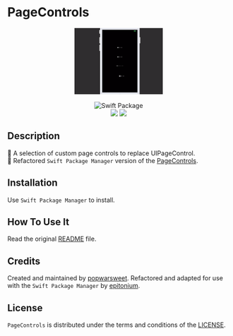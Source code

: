 # PageControls

<p align="center">
<img src="Images/coverImage1.gif" width="200"/>
</p>

<p align="center">
<img src="https://img.shields.io/badge/SPM-Swift%20Package-FA7343?logo=Swift&style=for-the-badge&logoColor=white" alt="Swift Package">
<br>
<img src="https://img.shields.io/github/v/tag/littleigloo/PageControls?color=4BC51D&label=Release">
<img src="https://img.shields.io/badge/platform-iOS%20-9BD600.svg?style=flat">
</p>

## Description

🔸 A selection of custom page controls to replace UIPageControl.
<br>🔸 Refactored `Swift Package Manager` version of the [PageControls](https://github.com/popwarsweet/PageControls).

## Installation

Use `Swift Package Manager` to install.

## How To Use It

Read the original [README](https://github.com/popwarsweet/PageControls/blob/78145dbb0127dec2d04ab74bbab5fde2a3d7a8a0/README.md) file.

## Credits

Created and maintained by [popwarsweet](https://github.com/popwarsweet). Refactored and adapted for use with the `Swift Package Manager` by [epitonium](https://github.com/epitonium).

## License

`PageControls` is distributed under the terms and conditions of the [LICENSE](https://github.com/popwarsweet/PageControls/blob/78145dbb0127dec2d04ab74bbab5fde2a3d7a8a0/LICENSE).
